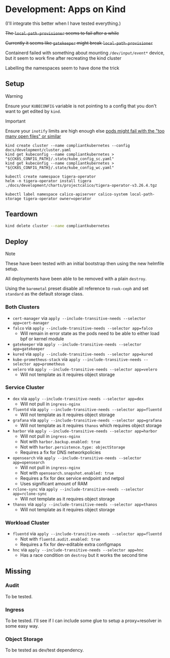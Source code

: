 # Development: Apps on Kind

(I'll integrate this better when I have tested everything.)

~~The `local-path-provisioner` seems to fail after a while~~

~~Currently it seems like `gatekeeper` might break `local-path-provisioner`~~

Containerd failed with something about mounting `/dev/input/event*` device, but it seem to work fine after recreating the kind cluster

Labelling the namespaces seem to have done the trick

## Setup

> [!warning]
> Ensure your `KUBECONFIG` variable is not pointing to a config that you don't want to get edited by `kind`.

> [!important]
> Ensure your `inotify` limits are high enough else [pods might fail with the "too many open files" or similar](https://kind.sigs.k8s.io/docs/user/known-issues/#pod-errors-due-to-too-many-open-files)

```
kind create cluster --name compliantkubernetes --config docs/development/cluster.yaml
kind get kubeconfig --name compliantkubernetes > "${CK8S_CONFIG_PATH}/.state/kube_config_sc.yaml"
kind get kubeconfig --name compliantkubernetes > "${CK8S_CONFIG_PATH}/.state/kube_config_wc.yaml"

kubectl create namespace tigera-operator
helm -n tigera-operator install tigera ./docs/development/charts/projectcalico/tigera-operator-v3.26.4.tgz

kubectl label namespace calico-apiserver calico-system local-path-storage tigera-operator owner=operator
```

## Teardown

```sh
kind delete cluster --name compliantkubernetes
```

## Deploy

> [!note]
> These have been tested with an initial bootstrap then using the new helmfile setup.
>
> All deployments have been able to be removed with a plain `destroy`.

Using the `baremetal` preset disable all reference to `rook-ceph` and set `standard` as the default storage class.

### Both Clusters

- `cert-manager` via `apply --include-transitive-needs --selector app=cert-manager`
- `falco` via `apply --include-transitive-needs --selector app=falco`
  - Will remain in error state as the pods need to be able to either load bpf or kernel module
- `gatekeeper` via `apply --include-transitive-needs --selector app=gatekeeper`
- `kured` via `apply --include-transitive-needs --selector app=kured`
- `kube-prometheus-stack` via `apply --include-transitive-needs --selector app=prometheus`
- `velero` via `apply --include-transitive-needs --selector app=velero`
  - Will not template as it requires object storage

### Service Cluster

- `dex` via `apply --include-transitive-needs --selector app=dex`
  - Will not pull in `ingress-nginx`
- `fluentd` via `apply --include-transitive-needs --selector app=fluentd`
  - Will not template as it requires object storage
- `grafana` via `apply --include-transitive-needs --selector app=grafana`
  - Will not template as it requires `thanos` which requires  object storage
- `harbor` via `apply --include-transitive-needs --selector app=harbor`
  - Will not pull in `ingress-nginx`
  - Not with `harbor.backup.enabled: true`
  - Not with `harbor.persistence.type: objectStorage`
  - Requires a fix for DNS networkpolicies
- `opensearch` via `apply --include-transitive-needs --selector app=opensearch`
  - Will not pull in `ingress-nginx`
  - Not with `opensearch.snapshot.enabled: true`
  - Requires a fix for dex service endpoint and netpol
  - Uses significant amount of RAM
- `rclone-sync` via `apply --include-transitive-needs --selector app=rclone-sync`
  - Will not template as it requires object storage
- `thanos` via `apply --include-transitive-needs --selector app=thanos`
  - Will not template as it requires object storage

### Workload Cluster

- `fluentd` via `apply --include-transitive-needs --selector app=fluentd`
  - Not with `fluentd.audit.enabled: true`
  - Requires a fix for dev-editable extra configmaps
- `hnc` via `apply --include-transitive-needs --selector app=hnc`
  - Has a race condition on `destroy` but it works the second time

## Missing

### Audit

To be tested.

### Ingress

To be tested.
I'll see if I can include some glue to setup a proxy+resolver in some easy way.

### Object Storage

To be tested as dev/test dependency.
